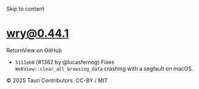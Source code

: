 Skip to content
# wry@0.44.1
ReturnView on GitHub
  * `5111eb0` (#1362 by @lucasfernog) Fixes `WebView::clear_all_browsing_data` crashing with a segfault on macOS.


© 2025 Tauri Contributors. CC-BY / MIT
